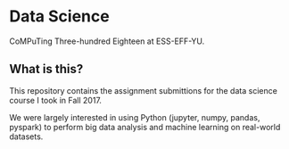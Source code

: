 # Data Science
CoMPuTing Three-hundred Eighteen at ESS-EFF-YU.

## What is this?
This repository contains the assignment submittions for the data science course I took in Fall 2017.

We were largely interested in using Python (jupyter, numpy, pandas, pyspark) to perform big data analysis and machine learning on real-world datasets.
